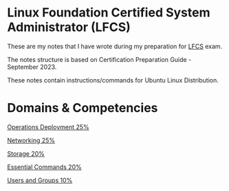 # Linux Foundation Certified System Administrator (LFCS) 

These are my notes that I have wrote during my preparation for [LFCS](https://training.linuxfoundation.org/certification/linux-foundation-certified-sysadmin-lfcs/) exam.

The notes structure is based on Certification Preparation Guide - September 2023.

These notes contain instructions/commands for Ubuntu Linux Distribution.

# Domains & Competencies

[Operations Deployment 25%](https://github.com/get/LFCS/blob/main/operation-deployment.md)

[Networking 25%](https://github.com/get20/LFCS/blob/main/networking.md)

[Storage 20%](https://github.com/get20/LFCS/blob/main/storage.md)

[Essential Commands 20%](https://github.com/get20/LFCS/blob/main/essential-commands.md)

[Users and Groups 10%](https://github.com/get20/LFCS/blob/main/user-group.md)

